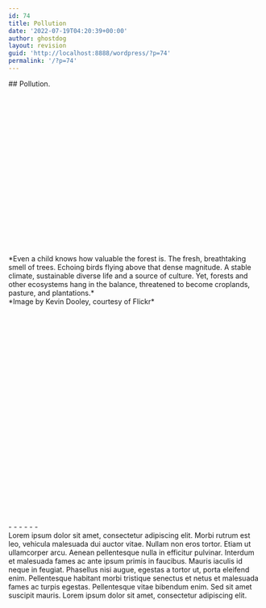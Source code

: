 ```yaml
---
id: 74
title: Pollution
date: '2022-07-19T04:20:39+00:00'
author: ghostdog
layout: revision
guid: 'http://localhost:8888/wordpress/?p=74'
permalink: '/?p=74'
---
```


<div class="wp-block-cover alignfull has-parallax" style="background-image:url(http://localhost:8888/wordpress/wp-content/uploads/2022/07/5204189956_a4ea0c68cd_o-1-scaled.jpg);min-height:879px"><span aria-hidden="true" class="wp-block-cover__background has-background-dim-60 has-background-dim"></span><div class="wp-block-cover__inner-container">## Pollution.

<div class="wp-container-124 wp-block-columns"><div class="wp-container-122 wp-block-column" style="flex-basis:55%"><div aria-hidden="true" class="wp-block-spacer" style="height:330px"></div>*Even a child knows how valuable the forest is. The fresh, breathtaking smell of trees. Echoing birds flying above that dense magnitude. A stable climate, sustainable diverse life and a source of culture. Yet, forests and other ecosystems hang in the balance, threatened to become croplands, pasture, and plantations.*

</div><div class="wp-container-123 wp-block-column"></div></div>*Image by Kevin Dooley, courtesy of Flickr*

</div></div>- - - - - -

<div class="wp-container-127 wp-block-columns"><div class="wp-container-125 wp-block-column" style="flex-basis:33.33%">Lorem ipsum dolor sit amet, consectetur adipiscing elit. Morbi rutrum est leo, vehicula malesuada dui auctor vitae. Nullam non eros tortor. Etiam ut ullamcorper arcu. Aenean pellentesque nulla in efficitur pulvinar. Interdum et malesuada fames ac ante ipsum primis in faucibus. Mauris iaculis id neque in feugiat. Phasellus nisi augue, egestas a tortor ut, porta eleifend enim. Pellentesque habitant morbi tristique senectus et netus et malesuada fames ac turpis egestas. Pellentesque vitae bibendum enim. Sed sit amet suscipit mauris. Lorem ipsum dolor sit amet, consectetur adipiscing elit.

</div><div class="wp-container-126 wp-block-column" style="flex-basis:66.66%"><div class="wp-block-stv-simple-tableau-viz center" data-aos="zoom-in" data-aos-duration="800" data-url="https://public.tableau.com/views/Prototype_analysis/Story1?:language=en-GB&:display_count=n&:origin=viz_share_link" id="vizContainer"></div></div></div>